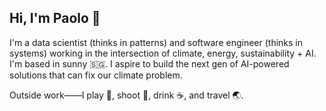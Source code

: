 ## Hi, I'm Paolo 👋

I'm a data scientist (thinks in patterns) and software engineer (thinks in systems) working in the intersection of climate, energy, sustainability + AI. I'm based in sunny 🇸🇬. I aspire to build the next gen of AI-powered solutions that can fix our climate problem.

Outside work——I play 🎾, shoot 📸, drink ☕️, and travel 🌏.

<!--
**jpacil0/jpacil0** is a ✨ _special_ ✨ repository because its `README.md` (this file) appears on your GitHub profile.

Here are some ideas to get you started:

- 🔭 I’m currently working on ...
- 🌱 I’m currently learning ...
- 👯 I’m looking to collaborate on ...
- 🤔 I’m looking for help with ...
- 💬 Ask me about ...
- 📫 How to reach me: ...
- 😄 Pronouns: ...
- ⚡ Fun fact: ...
-->
